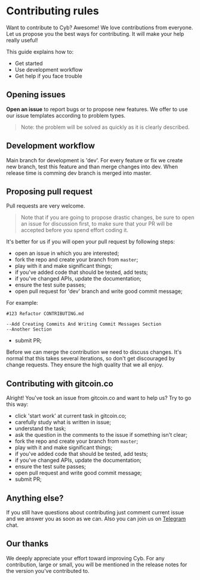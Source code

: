 # Contributing rules

Want to contribute to Cyb? Awesome! We love contributions from everyone. Let us propose you the best ways for contributing. It will make your help really useful!

This guide explains how to:

- Get started
- Use development workflow
- Get help if you face trouble

## Opening issues

**Open an issue** to report bugs or to propose new features. We offer to use our issue templates according to problem types.

>Note: the problem will be solved as quickly as it is clearly described.

## Development workflow

Main branch for development is 'dev'. For every feature or fix we create new branch, test this feature and than merge changes into dev. When release time is comming dev branch is merged into master.

## Proposing pull request

Pull requests are very welcome.

>Note that if you are going to propose drastic changes, be sure to open an issue for discussion first, to make sure that your PR will be accepted before you spend effort coding it.

It's better for us if you will open your pull request by following steps:

- open an issue in which you are interested;
- fork the repo and create your branch from `master`;
- play with it and make significant things;
- if you've added code that should be tested, add tests;
- if you've changed APIs, update the documentation;
- ensure the test suite passes;
- open pull request for 'dev' branch and write good commit message;

For example:

```
#123 Refactor CONTRIBUTING.md

--Add Creating Commits And Writing Commit Messages Section
--Another Section
```
- submit PR;

Before we can merge the contribution we need to discuss changes. It's normal that this takes several iterations, so don't get discouraged by change requests. They ensure the high quality that we all enjoy.

## Contributing with gitcoin.co

Alright! You've took an issue from gitcoin.co and want to help us? Try to go this way:

- click 'start work' at current task in gitcoin.co;
- carefully study what is written in issue;
- understand the task;
- ask the question in the comments to the issue if something isn't clear;
- fork the repo and create your branch from `master`;
- play with it and make significant things;
- if you've added code that should be tested, add tests;
- if you've changed APIs, update the documentation;
- ensure the test suite passes;
- open pull request and write good commit message;
- submit PR;


## Anything else?

If you still have questions about contributing just comment current issue and we answer you as soon as we can. Also you can join us on [Telegram](https://t.me/fuckgoogle) chat.

## Our thanks

We deeply appreciate your effort toward improving Cyb. For any contribution, large or small, you will be mentioned in the release notes for the version you've contributed to.
